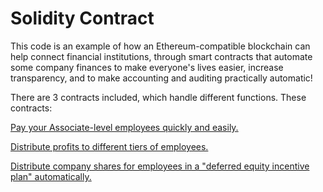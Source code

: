 # Solidity Contract

This code is an example of how an Ethereum-compatible blockchain can help connect financial institutions, through smart contracts that automate some company finances to make everyone's lives easier, increase transparency, and to make accounting and auditing practically automatic!

There are 3 contracts included, which handle different functions. These contracts:


[Pay your Associate-level employees quickly and easily.](solidity/AssociateProfitSplitter.sol)


[Distribute profits to different tiers of employees.](solidity/TieredProfitSplitter.sol)


[Distribute company shares for employees in a "deferred equity incentive plan" automatically.](solidity/DeferredEquityPlan.sol)
